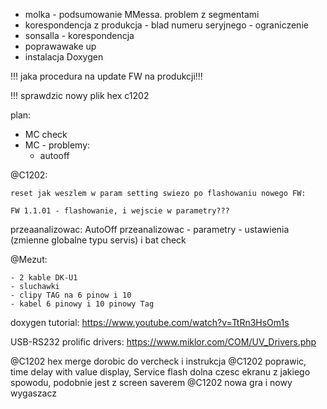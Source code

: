 - molka - podsumowanie MMessa. problem z segmentami
- korespondencja z produkcja - blad numeru seryjnego - ograniczenie
- sonsalla - korespondencja
- poprawawake up
- instalacja Doxygen

!!! jaka procedura na update FW na produkcji!!!

!!! sprawdzic nowy plik hex c1202

plan:
- MC check
- MC - problemy:
	- autooff

@C1202:
```
reset jak weszlem w param setting swiezo po flashowaniu nowego FW:

FW 1.1.01 - flashowanie, i wejscie w parametry???
```
przeaanalizowac:
AutoOff przeanalizowac - parametry - ustawienia (zmienne globalne typu servis) i bat check


@Mezut:
```
- 2 kable DK-U1
- sluchawki
- clipy TAG na 6 pinow i 10
- kabel 6 pinowy i 10 pinowy Tag
```


doxygen tutorial:
https://www.youtube.com/watch?v=TtRn3HsOm1s



USB-RS232 prolific drivers:
https://www.miklor.com/COM/UV_Drivers.php


@C1202 hex merge dorobic do vercheck i instrukcja
@C1202 poprawic, time delay with value display, Service flash dolna czesc ekranu z jakiego spowodu, podobnie jest z screen saverem
@C1202 nowa gra i nowy wygaszacz
